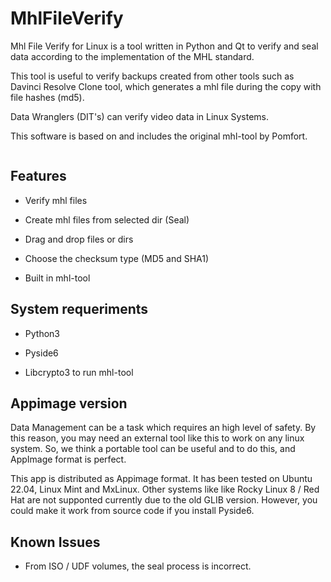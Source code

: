 # MhlFileVerify

Mhl File Verify for Linux is a tool written in Python and Qt to verify and seal data according to the implementation of the MHL standard.

This tool is useful to verify backups created from other tools such as Davinci Resolve Clone tool, which generates a mhl file during the copy with file hashes (md5).

Data Wranglers (DIT's) can verify video data in Linux Systems.

This software is based on and includes the original mhl-tool by Pomfort.

<img src="https://batikstudio.com/mhlfileverify/screenshot.png" title="" alt="" data-align="center">

## Features

- Verify mhl files

- Create mhl files from selected dir (Seal)

- Drag and drop files or dirs

- Choose the checksum type (MD5 and SHA1)

- Built in mhl-tool

## System requeriments

- Python3

- Pyside6

- Libcrypto3 to run mhl-tool

## Appimage version

Data Management can be a task which requires an high level of safety. By this reason, you may need an external tool like this to work on any linux system. So, we think a portable tool can be useful and to do this, and AppImage format is perfect.

This app is distributed as Appimage format. It has been tested on Ubuntu 22.04, Linux Mint and MxLinux. Other systems like like Rocky Linux 8 / Red Hat are not supponted currently due to the old GLIB version. However, you could make it work from source code if you install Pyside6.

## Known Issues

- From ISO / UDF volumes, the seal process is incorrect.
